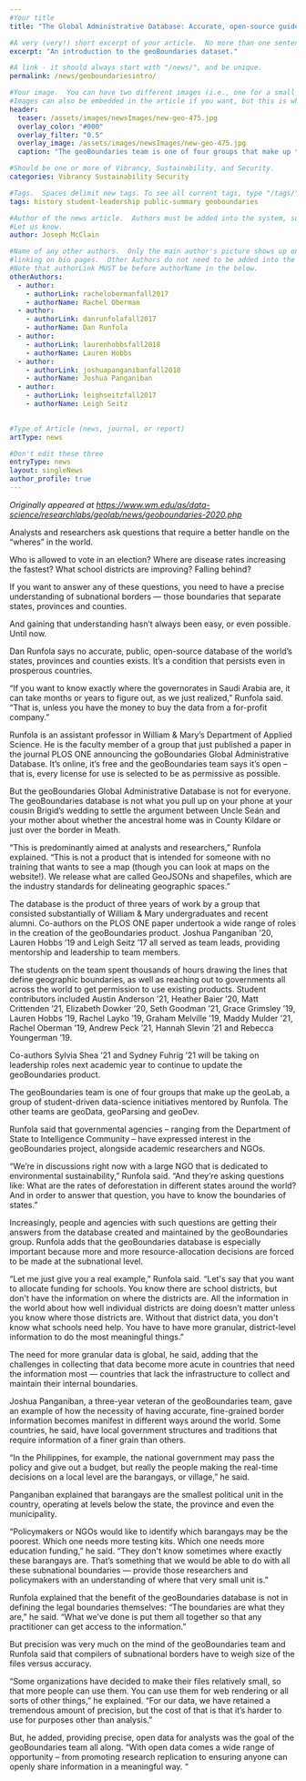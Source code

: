 ```yaml
---
#Your title
title: "The Global Administrative Database: Accurate, open-source guide to subnational borders"

#A very (very!) short excerpt of your article.  No more than one sentence, optimally less than 10 words.
excerpt: "An introduction to the geoBoundaries dataset."

#A link - it should always start with "/news/", and be unique.
permalink: /news/geoboundariesintro/

#Your image.  You can have two different images (i.e., one for a small teaser and one large header), or just one.
#Images can also be embedded in the article if you want, but this is what comes up on searches and on the site.
header:
  teaser: /assets/images/newsImages/new-geo-475.jpg
  overlay_color: "#000"
  overlay_filter: "0.5"
  overlay_image: /assets/images/newsImages/new-geo-475.jpg
  caption: "The geoBoundaries team is one of four groups that make up the geoLab, a group of student-driven data-science initiatives mentored by Dan Runfola. Their Global Administrative Database is an open-source compilation of subnational borders."

#Should be one or more of Vibrancy, Sustainability, and Security.
categories: Vibrancy Sustainability Security

#Tags.  Spaces delimit new tags. To see all current tags, type "/tags/" on the live website URL.
tags: history student-leadership public-summary geoboundaries

#Author of the news article.  Authors must be added into the system, so if this is your first article
#Let us know.
author: Joseph McClain

#Name of any other authors.  Only the main author's picture shows up on the article, but this allows for
#linking on bio pages.  Other Authors do not need to be added into the system, as long as they have student pages.
#Note that authorLink MUST be before authorName in the below.
otherAuthors: 
  - author: 
    - authorLink: rachelobermanfall2017
    - authorName: Rachel Oberman
  - author:
    - authorLink: danrunfolafall2017
    - authorName: Dan Runfola
  - author: 
    - authorLink: laurenhobbsfall2018
    - authorName: Lauren Hobbs
  - author:
    - authorLink: joshuapanganibanfall2018
    - authorName: Joshua Panganiban
  - author:
    - authorLink: leighseitzfall2017
    - authorName: Leigh Seitz
    

#Type of Article (news, journal, or report)
artType: news

#Don't edit these three
entryType: news
layout: singleNews
author_profile: true
---
```


*Originally appeared at https://www.wm.edu/as/data-science/researchlabs/geolab/news/geoboundaries-2020.php*

Analysts and researchers ask questions that require a better handle on the “wheres” in the world.

Who is allowed to vote in an election? Where are disease rates increasing the fastest? What school districts are improving? Falling behind?

If you want to answer any of these questions, you need to have a precise understanding of subnational borders — those boundaries that separate states, provinces and counties.

And gaining that understanding hasn’t always been easy, or even possible. Until now.

Dan Runfola says no accurate, public, open-source database of the world’s states, provinces and counties exists. It’s a condition that persists even in prosperous countries.

“If you want to know exactly where the governorates in Saudi Arabia are, it can take months or years to figure out, as we just realized,” Runfola said. “That is, unless you have the money to buy the data from a for-profit company.”

Runfola is an assistant professor in William & Mary’s Department of Applied Science. He is the faculty member of a group that just published a paper in the journal PLOS ONE announcing the goBoundaries Global Administrative Database. It’s online, it’s free and the geoBoundaries team says it’s open – that is, every license for use is selected to be as permissive as possible.

But the geoBoundaries Global Administrative Database is not for everyone. The geoBoundaries database is not what you pull up on your phone at your cousin Brigid’s wedding to settle the argument between Uncle Seán and your mother about whether the ancestral home was in County Kildare or just over the border in Meath.

“This is predominantly aimed at analysts and researchers,” Runfola explained. “This is not a product that is intended for someone with no training that wants to see a map (though you can look at maps on the website!). We release what are called GeoJSONs and shapefiles, which are the industry standards for delineating geographic spaces.”

The database is the product of three years of work by a group that consisted substantially of William & Mary undergraduates and recent alumni. Co-authors on the PLOS ONE paper undertook a wide range of roles in the creation of the geoBoundaries product. Joshua Panganiban ’20, Lauren Hobbs ’19 and Leigh Seitz ’17 all served as team leads, providing mentorship and leadership to team members.

The students on the team spent thousands of hours drawing the lines that define geographic boundaries, as well as reaching out to governments all across the world to get permission to use existing products. Student contributors included Austin Anderson ’21, Heather Baier ’20, Matt Crittenden ’21, Elizabeth Dowker ’20, Seth Goodman ’21, Grace Grimsley ’19, Lauren Hobbs ’19, Rachel Layko ’19, Graham Melville ’19, Maddy Mulder ’21, Rachel Oberman ’19, Andrew Peck ’21, Hannah Slevin ’21 and Rebecca Youngerman ’19.

 Co-authors Sylvia Shea ’21 and Sydney Fuhrig ’21 will be taking on leadership roles next academic year to continue to update the geoBoundaries product.

The geoBoundaries team is one of four groups that make up the geoLab, a group of student-driven data-science initiatives mentored by Runfola. The other teams are geoData, geoParsing and geoDev.

Runfola said that governmental agencies – ranging from the Department of State to Intelligence Community – have expressed interest in the geoBoundaries project, alongside academic researchers and NGOs.

“We’re in discussions right now with a large NGO that is dedicated to environmental sustainability,” Runfola said. “And they’re asking questions like: What are the rates of deforestation in different states around the world? And in order to answer that question, you have to know the boundaries of states.”

Increasingly, people and agencies with such questions are getting their answers from the database created and maintained by the geoBoundaries group. Runfola adds that the geoBoundaries database is especially important because more and more resource-allocation decisions are forced to be made at the subnational level.

“Let me just give you a real example,” Runfola said. “Let's say that you want to allocate funding for schools. You know there are school districts, but don't have the information on where the districts are. All the information in the world about how well individual districts are doing doesn’t matter unless you know where those districts are. Without that district data, you don't know what schools need help. You have to have more granular, district-level information to do the most meaningful things.”

The need for more granular data is global, he said, adding that the challenges in collecting that data become more acute in countries that need the information most — countries that lack the infrastructure to collect and maintain their internal boundaries.

Joshua Panganiban, a three-year veteran of the geoBoundaries team, gave an example of how the necessity of having accurate, fine-grained border information becomes manifest in different ways around the world. Some countries, he said, have local government structures and traditions that require information of a finer grain than others.

“In the Philippines, for example, the national government may pass the policy and give out a budget, but really the people making the real-time decisions on a local level are the barangays, or village,” he said.

Panganiban explained that barangays are the smallest political unit in the country, operating at levels below the state, the province and even the municipality.

“Policymakers or NGOs would like to identify which barangays may be the poorest. Which one needs more testing kits. Which one needs more education funding,” he said. “They don't know sometimes where exactly these barangays are. That’s something that we would be able to do with all these subnational boundaries — provide those researchers and policymakers with an understanding of where that very small unit is.”

Runfola explained that the benefit of the geoBoundaries database is not in defining the legal boundaries themselves: “The boundaries are what they are,” he said. “What we’ve done is put them all together so that any practitioner can get access to the information.”

But precision was very much on the mind of the geoBoundaries team and Runfola said that compilers of subnational borders have to weigh size of the files versus accuracy.

“Some organizations have decided to make their files relatively small, so that more people can use them. You can use them for web rendering or all sorts of other things,” he explained. “For our data, we have retained a tremendous amount of precision, but the cost of that is that it’s harder to use for purposes other than analysis.”

But, he added, providing precise, open data for analysts was the goal of the geoBoundaries team all along. “With open data comes a wide range of opportunity – from promoting research replication to ensuring anyone can openly share information in a meaningful way. “
